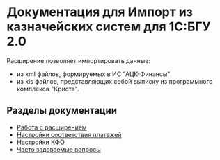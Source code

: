 # Документация для Импорт из казначейских систем для 1С:БГУ 2.0

Расширение позволяет импортировать данные:

* из xml файлов, формируемых в ИС "АЦК-Финансы"
* из xls файлов, представляющих собой выписку из программного комплекса "Криста".

## Разделы документации

* [Работа с расширением](https://sorokinltd.github.io/import-from-treasury-systems-doc.github.io/docs/how-to-work/index)
* [Настройки соответствия платежей](https://sorokinltd.github.io/import-from-treasury-systems-doc.github.io/docs/payment-match-settings/index)
* [Настройки КФО](https://sorokinltd.github.io/import-from-treasury-systems-doc.github.io/docs/settings-kfo/index)
* [Часто задаваемые вопросы](https://sorokinltd.github.io/import-from-treasury-systems-doc.github.io/docs/faq/index)